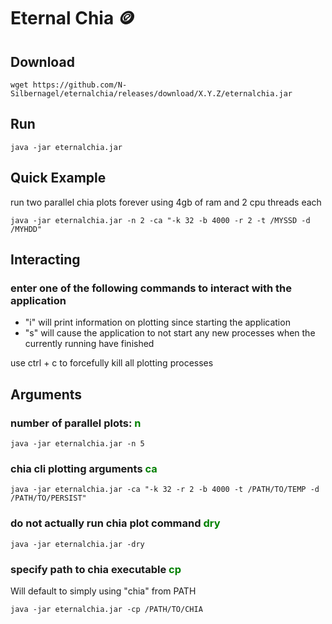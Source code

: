 # Eternal Chia 🪙

## Download
```shell
wget https://github.com/N-Silbernagel/eternalchia/releases/download/X.Y.Z/eternalchia.jar
```

## Run
```shell
java -jar eternalchia.jar
```

## Quick Example
run two parallel chia plots forever using 4gb of ram and 2 cpu threads each
```shell
java -jar eternalchia.jar -n 2 -ca "-k 32 -b 4000 -r 2 -t /MYSSD -d /MYHDD"
```

## Interacting
### enter one of the following commands to interact with the application
* "i" will print information on plotting since starting the application
* "s" will cause the application to not start any new processes when the currently running have finished

use ctrl + c to forcefully kill all plotting processes

## Arguments
### number of parallel plots: <span style="color: green;">n</plot>
```shell
java -jar eternalchia.jar -n 5
```

### chia cli plotting arguments <span style="color: green;">ca</span>
```shell
java -jar eternalchia.jar -ca "-k 32 -r 2 -b 4000 -t /PATH/TO/TEMP -d /PATH/TO/PERSIST"
```

### do not actually run chia plot command <span style="color: green;">dry</span>
```shell
java -jar eternalchia.jar -dry
```

### specify path to chia executable <span style="color: green;">cp</span>
Will default to simply using "chia" from PATH
```shell
java -jar eternalchia.jar -cp /PATH/TO/CHIA
```